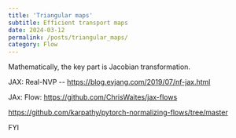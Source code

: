 ```yaml
---
title: 'Triangular maps'
subtitle: Efficient transport maps
date: 2024-03-12
permalink: /posts/triangular_maps/
category: Flow
---
```



Mathematically, the key part is Jacobian transformation.

JAX: Real-NVP --  https://blog.evjang.com/2019/07/nf-jax.html

JAx: Flow: https://github.com/ChrisWaites/jax-flows

https://github.com/karpathy/pytorch-normalizing-flows/tree/master

FYI
